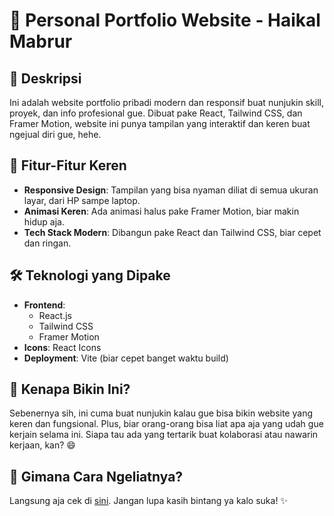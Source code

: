 # 🚀 Personal Portfolio Website - Haikal Mabrur

## 📝 Deskripsi

Ini adalah website portfolio pribadi modern dan responsif buat nunjukin skill, proyek, dan info profesional gue. Dibuat pake React, Tailwind CSS, dan Framer Motion, website ini punya tampilan yang interaktif dan keren buat ngejual diri gue, hehe.

## 🌟 Fitur-Fitur Keren

- **Responsive Design**: Tampilan yang bisa nyaman diliat di semua ukuran layar, dari HP sampe laptop.
- **Animasi Keren**: Ada animasi halus pake Framer Motion, biar makin hidup aja.
- **Tech Stack Modern**: Dibangun pake React dan Tailwind CSS, biar cepet dan ringan.

## 🛠 Teknologi yang Dipake

- **Frontend**:
  - React.js
  - Tailwind CSS
  - Framer Motion
- **Icons**: React Icons
- **Deployment**: Vite (biar cepet banget waktu build)

## 💬 Kenapa Bikin Ini?

Sebenernya sih, ini cuma buat nunjukin kalau gue bisa bikin website yang keren dan fungsional. Plus, biar orang-orang bisa liat apa aja yang udah gue kerjain selama ini. Siapa tau ada yang tertarik buat kolaborasi atau nawarin kerjaan, kan? 😄

## 🚀 Gimana Cara Ngeliatnya?

Langsung aja cek di [sini](https://haikaldev.my.id/). Jangan lupa kasih bintang ya kalo suka! ✨